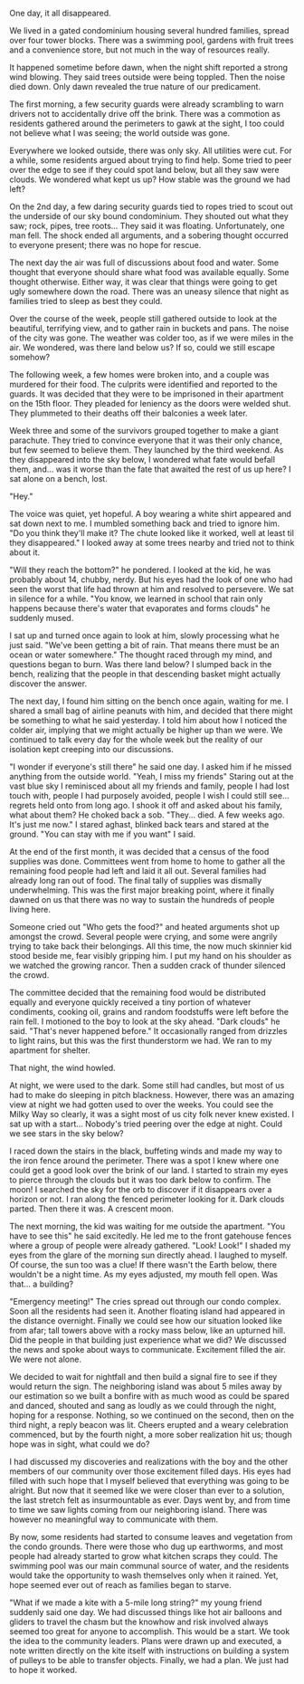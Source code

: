  

One day, it all disappeared.

We lived in a gated condominium housing several hundred families, spread over four tower blocks. There was a swimming pool, gardens with fruit trees and a convenience store, but not much in the way of resources really.

It happened sometime before dawn, when the night shift reported a strong wind blowing. They said trees outside were being toppled. Then the noise died down. Only dawn revealed the true nature of our predicament.

The first morning, a few security guards were already scrambling to warn drivers not to accidentally drive off the brink. There was a commotion as residents gathered around the perimeters to gawk at the sight, I too could not believe what I was seeing; the world outside was gone.

Everywhere we looked outside, there was only sky. All utilities were cut. For a while, some residents argued about trying to find help. Some tried to peer over the edge to see if they could spot land below, but all they saw were clouds. We wondered what kept us up? How stable was the ground we had left?

On the 2nd day, a few daring security guards tied to ropes tried to scout out the underside of our sky bound condominium. They shouted out what they saw; rock, pipes, tree roots... They said it was floating. Unfortunately, one man fell. The shock ended all arguments, and a sobering thought occurred to everyone present; there was no hope for rescue.

The next day the air was full of discussions about food and water. Some thought that everyone should share what food was available equally. Some thought otherwise. Either way, it was clear that things were going to get ugly somewhere down the road. There was an uneasy silence that night as families tried to sleep as best they could.

Over the course of the week, people still gathered outside to look at the beautiful, terrifying view, and to gather rain in buckets and pans. The noise of the city was gone. The weather was colder too, as if we were miles in the air. We wondered, was there land below us? If so, could we still escape somehow?

The following week, a few homes were broken into, and a couple was murdered for their food. The culprits were identified and reported to the guards. It was decided that they were to be imprisoned in their apartment on the 15th floor. They pleaded for leniency as the doors were welded shut. They plummeted to their deaths off their balconies a week later.

Week three and some of the survivors grouped together to make a giant parachute. They tried to convince everyone that it was their only chance, but few seemed to believe them. They launched by the third weekend. As they disappeared into the sky below, I wondered what fate would befall them, and... was it worse than the fate that awaited the rest of us up here? I sat alone on a bench, lost. 

"Hey." 

The voice was quiet, yet hopeful. A boy wearing a white shirt appeared and sat down next to me. I mumbled something back and tried to ignore him. "Do you think they'll make it? The chute looked like it worked, well at least til they disappeared." I looked away at some trees nearby and tried not to think about it. 

"Will they reach the bottom?" he pondered. I looked at the kid, he was probably about 14, chubby, nerdy. But his eyes had the look of one who had seen the worst that life had thrown at him and resolved to persevere. We sat in silence for a while. "You know, we learned in school that rain only happens because there's water that evaporates and forms clouds" he suddenly mused. 

I sat up and turned once again to look at him, slowly processing what he just said. "We've been getting a bit of rain. That means there must be an ocean or water somewhere." The thought raced through my mind, and questions began to burn. Was there land below? I slumped back in the bench, realizing that the people in that descending basket might actually discover the answer. 

The next day, I found him sitting on the bench once again, waiting for me. I shared a small bag of airline peanuts with him, and decided that there might be something to what he said yesterday. I told him about how I noticed the colder air, implying that we might actually be higher up than we were. We continued to talk every day for the whole week but the reality of our isolation kept creeping into our discussions.

"I wonder if everyone's still there" he said one day. I asked him if he missed anything from the outside world. "Yeah, I miss my friends" Staring out at the vast blue sky I reminisced about all my friends and family, people I had lost touch with, people I had purposely avoided, people I wish I could still see... regrets held onto from long ago. I shook it off and asked about his family, what about them? He choked back a sob. "They... died. A few weeks ago. It's just me now." I stared aghast, blinked back tears and stared at the ground. "You can stay with me if you want" I said. 

At the end of the first month, it was decided that a census of the food supplies was done. Committees went from home to home to gather all the remaining food people had left and laid it all out. Several families had already long ran out of food. The final tally of supplies was dismally underwhelming. This was the first major breaking point, where it finally dawned on us that there was no way to sustain the hundreds of people living here. 

Someone cried out "Who gets the food?" and heated arguments shot up amongst the crowd. Several people were crying, and some were angrily trying to take back their belongings. All this time, the now much skinnier kid stood beside me, fear visibly gripping him. I put my hand on his shoulder as we watched the growing rancor. Then a sudden crack of thunder silenced the crowd. 

The committee decided that the remaining food would be distributed equally and everyone quickly received a tiny portion of whatever condiments, cooking oil, grains and random foodstuffs were left before the rain fell. I motioned to the boy to look at the sky ahead. "Dark clouds" he said. "That's never happened before." It occasionally ranged from drizzles to light rains, but this was the first thunderstorm we had. We ran to my apartment for shelter. 

That night, the wind howled.

At night, we were used to the dark. Some still had candles, but most of us had to make do sleeping in pitch blackness. However, there was an amazing view at night we had gotten used to over the weeks. You could see the Milky Way so clearly, it was a sight most of us city folk never knew existed. I sat up with a start... Nobody's tried peering over the edge at night. Could we see stars in the sky below? 

I raced down the stairs in the black, buffeting winds and made my way to the iron fence around the perimeter. There was a spot I knew where one could get a good look over the brink of our land. I started to strain my eyes to pierce through the clouds but it was too dark below to confirm. The moon! I searched the sky for the orb to discover if it disappears over a horizon or not. I ran along the fenced perimeter looking for it. Dark clouds parted. Then there it was. A crescent moon. 

The next morning, the kid was waiting for me outside the apartment. "You have to see this" he said excitedly. He led me to the front gatehouse fences where a group of people were already gathered. "Look! Look!" I shaded my eyes from the glare of the morning sun directly ahead. I laughed to myself. Of course, the sun too was a clue! If there wasn't the Earth below, there wouldn't be a night time. As my eyes adjusted, my mouth fell open. Was that... a building? 

"Emergency meeting!" The cries spread out through our condo complex. Soon all the residents had seen it. Another floating island had appeared in the distance overnight. Finally we could see how our situation looked like from afar; tall towers above with a rocky mass below, like an upturned hill. Did the people in that building just experience what we did? We discussed the news and spoke about ways to communicate. Excitement filled the air. We were not alone. 

We decided to wait for nightfall and then build a signal fire to see if they would return the sign. The neighboring island was about 5 miles away by our estimation so we built a bonfire with as much wood as could be spared and danced, shouted and sang as loudly as we could through the night, hoping for a response. Nothing, so we continued on the second, then on the third night, a reply beacon was lit. Cheers erupted and a weary celebration commenced, but by the fourth night, a more sober realization hit us; though hope was in sight, what could we do?

I had discussed my discoveries and realizations with the boy and the other members of our community over those excitement filled days. His eyes had filled with such hope that I myself believed that everything was going to be alright. But now that it seemed like we were closer than ever to a solution, the last stretch felt as insurmountable as ever. Days went by, and from time to time we saw lights coming from our neighboring island. There was however no meaningful way to communicate with them.  

By now, some residents had started to consume leaves and vegetation from the condo grounds. There were those who dug up earthworms, and most people had already started to grow what kitchen scraps they could. The swimming pool was our main communal source of water, and the residents would take the opportunity to wash themselves only when it rained. Yet, hope seemed ever out of reach as families began to starve.

"What if we made a kite with a 5-mile long string?" my young friend suddenly said one day. We had discussed things like hot air balloons and gliders to travel the chasm but the knowhow and risk involved always seemed too great for anyone to accomplish. This would be a start. We took the idea to the community leaders. Plans were drawn up and executed, a note written directly on the kite itself with instructions on building a system of pulleys to be able to transfer objects. Finally, we had a plan. We just had to hope it worked.
